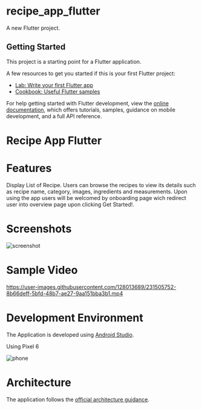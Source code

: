 # recipe_app_flutter

A new Flutter project.

## Getting Started

This project is a starting point for a Flutter application.

A few resources to get you started if this is your first Flutter project:

- [Lab: Write your first Flutter app](https://docs.flutter.dev/get-started/codelab)
- [Cookbook: Useful Flutter samples](https://docs.flutter.dev/cookbook)

For help getting started with Flutter development, view the
[online documentation](https://docs.flutter.dev/), which offers tutorials,
samples, guidance on mobile development, and a full API reference.

# Recipe App Flutter

# Features
Display List of Recipe. Users can browse the recipes to view its details such as recipe name, category, images, ingredients and measurements. Upon using the app users will be welcomed by onboarding page wich redirect user into overview page upon clicking Get Started!.

# Screenshots
![screenshot](https://user-images.githubusercontent.com/128013689/231505566-850e087d-af17-4b8d-b1ad-5943b3291fd6.PNG)

# Sample Video
https://user-images.githubusercontent.com/128013689/231505752-8b66deff-5bfd-48b7-ae27-9aa151bba3b1.mp4

# Development Environment
The Application is developed using [Android Studio](https://developer.android.com/studio).

Using Pixel 6

![phone](https://user-images.githubusercontent.com/128013689/231507763-cac82e84-564f-4f98-87f6-0b86555691bc.PNG)


# Architecture
The application follows the [official architecture guidance](https://developer.android.com/topic/architecture).
